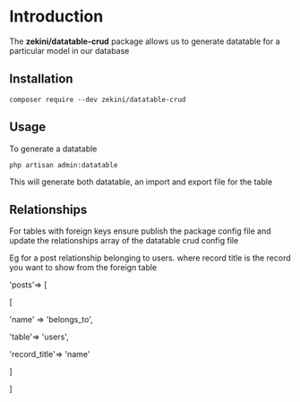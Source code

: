   

  

# Introduction

  
The **zekini/datatable-crud** package allows us to generate datatable for a particular model in our database

 
## Installation

`composer require --dev zekini/datatable-crud`

  
## Usage

To generate a datatable

`php artisan admin:datatable`

This will generate both datatable, an import and export file for the table

## Relationships

For tables with foreign keys ensure publish the package config file and update the relationships array of the datatable crud config file

Eg for a post relationship belonging to users. where record title is the record you want to show from the foreign table

  

'posts'=> [

[

'name' => 'belongs_to',

'table'=> 'users',

'record_title'=> 'name'

]

]

  
  


  
